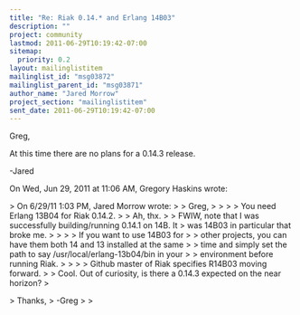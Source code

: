 ```yaml
---
title: "Re: Riak 0.14.* and Erlang 14B03"
description: ""
project: community
lastmod: 2011-06-29T10:19:42-07:00
sitemap:
  priority: 0.2
layout: mailinglistitem
mailinglist_id: "msg03872"
mailinglist_parent_id: "msg03871"
author_name: "Jared Morrow"
project_section: "mailinglistitem"
sent_date: 2011-06-29T10:19:42-07:00
---
```



Greg,

At this time there are no plans for a 0.14.3 release.

-Jared

On Wed, Jun 29, 2011 at 11:06 AM, Gregory Haskins  wrote:

&gt; On 6/29/11 1:03 PM, Jared Morrow wrote:
&gt; &gt; Greg,
&gt; &gt;
&gt; &gt; You need Erlang 13B04 for Riak 0.14.2.
&gt;
&gt; Ah, thx.
&gt;
&gt; FWIW, note that I was successfully building/running 0.14.1 on 14B. It
&gt; was 14B03 in particular that broke me.
&gt;
&gt;
&gt; &gt; If you want to use 14B03 for
&gt; &gt; other projects, you can have them both 14 and 13 installed at the same
&gt; &gt; time and simply set the path to say /usr/local/erlang-13b04/bin in your
&gt; &gt; environment before running Riak.
&gt; &gt;
&gt; &gt; Github master of Riak specifies R14B03 moving forward.
&gt;
&gt; Cool. Out of curiosity, is there a 0.14.3 expected on the near horizon?
&gt;


&gt; Thanks,
&gt; -Greg
&gt;
&gt;
